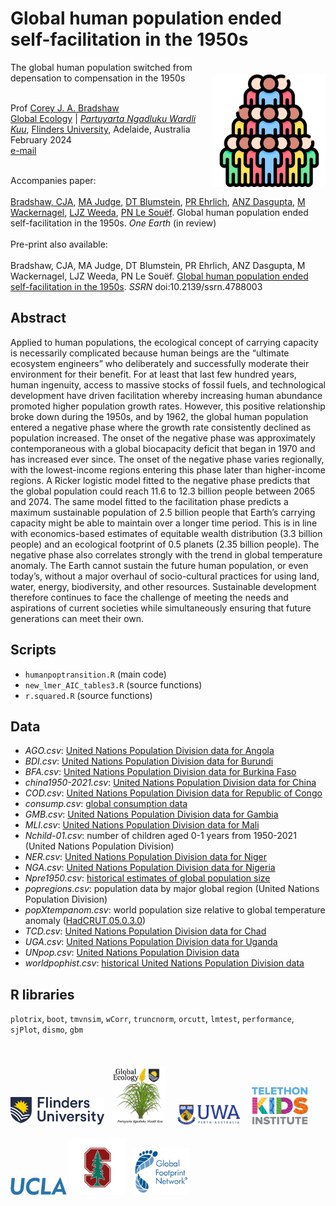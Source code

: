 # Global human population ended self-facilitation in the 1950s
<img align="right" src="www/pop.png" alt="population icon" width="180" style="margin-top: 20px">

The global human population switched from depensation to compensation in the 1950s

<br>
Prof <a href="https://globalecologyflinders.com/people/#DIRECTOR">Corey J. A. Bradshaw</a> <br>
<a href="http://globalecologyflinders.com" target="_blank">Global Ecology</a> | <em><a href="https://globalecologyflinders.com/partuyarta-ngadluku-wardli-kuu/" target="_blank">Partuyarta Ngadluku Wardli Kuu</a></em>, <a href="http://flinders.edu.au" target="_blank">Flinders University</a>, Adelaide, Australia <br>
February 2024 <br>
<a href=mailto:corey.bradshaw@flinders.edu.au>e-mail</a> <br>
<br>

Accompanies paper:<br>
<br>
<a href="https://globalecologyflinders.com/people/#DIRECTOR">Bradshaw, CJA</a>, <a href="https://www.researchgate.net/profile/Melinda-Judge">MA Judge</a>, <a href="https://blumsteinlab.eeb.ucla.edu/who-we-are/">DT Blumstein</a>, <a href="https://profiles.stanford.edu/paul-ehrlich?releaseVersion=10.8.0">PR Ehrlich</a>, <a href="https://www.linkedin.com/in/aisha-dasgupta-phd-911a4182/">ANZ Dasgupta</a>, <a href="https://www.linkedin.com/in/mathis-wackernagel-b4446a9/">M Wackernagel</a>, <a href="https://www.researchgate.net/profile/Lewis-Weeda">LJZ Weeda</a>, <a href="https://research-repository.uwa.edu.au/en/persons/peter-le-souef">PN Le Souëf</a>. Global human population ended self-facilitation in the 1950s. <em>One Earth</em> (in review)<br>
<br>
Pre-print also available:<br>
<br>
Bradshaw, CJA, MA Judge, DT Blumstein, PR Ehrlich, ANZ Dasgupta, M Wackernagel, LJZ Weeda, PN Le Souëf. <a href="https://doi.org/10.2139/ssrn.4788003">Global human population ended self-facilitation in the 1950s</a>. <em>SSRN</em> doi:10.2139/ssrn.4788003

## Abstract
Applied to human populations, the ecological concept of carrying capacity is necessarily complicated because human beings are the “ultimate ecosystem engineers” who deliberately and successfully moderate their environment for their benefit. For at least that last few hundred years, human ingenuity, access to massive stocks of fossil fuels, and technological development have driven facilitation whereby increasing human abundance promoted higher population growth rates. However, this positive relationship broke down during the 1950s, and by 1962, the global human population entered a negative phase where the growth rate consistently declined as population increased. The onset of the negative phase was approximately contemporaneous with a global biocapacity deficit that began in 1970 and has increased ever since. The onset of the negative phase varies regionally, with the lowest-income regions entering this phase later than higher-income regions. A Ricker logistic model fitted to the negative phase predicts that the global population could reach 11.6 to 12.3 billion people between 2065 and 2074. The same model fitted to the facilitation phase predicts a maximum sustainable population of 2.5 billion people that Earth’s carrying capacity might be able to maintain over a longer time period. This is in line with economics-based estimates of equitable wealth distribution (3.3 billion people) and an ecological footprint of 0.5 planets (2.35 billion people). The negative phase also correlates strongly with the trend in global temperature anomaly. The Earth cannot sustain the future human population, or even today’s, without a major overhaul of socio-cultural practices for using land, water, energy, biodiversity, and other resources. Sustainable development therefore continues to face the challenge of meeting the needs and aspirations of current societies while simultaneously ensuring that future generations can meet their own.

## Scripts
- <code>humanpoptransition.R</code> (main code)
- <code>new_lmer_AIC_tables3.R</code> (source functions)
- <code>r.squared.R</code> (source functions)

## Data
- <em>AGO.csv</em>: <a href="https://data.un.org/Data.aspx?d=POP&f=tableCode%3a1">United Nations Population Division data for Angola</a>
- <em>BDI.csv</em>: <a href="https://data.un.org/Data.aspx?d=POP&f=tableCode%3a1">United Nations Population Division data for Burundi</a>
- <em>BFA.csv</em>: <a href="https://data.un.org/Data.aspx?d=POP&f=tableCode%3a1">United Nations Population Division data for Burkina Faso</a>
- <em>china1950-2021.csv</em>: <a href="https://data.un.org/Data.aspx?d=POP&f=tableCode%3a1">United Nations Population Division data for China</a>
- <em>COD.csv</em>: <a href="https://data.un.org/Data.aspx?d=POP&f=tableCode%3a1">United Nations Population Division data for Republic of Congo</a>
- <em>consump.csv</em>: <a href="[https://data.un.org/Data.aspx?d=POP&f=tableCode%3a1](https://www.energyinst.org/statistical-review/resources-and-data-downloads)">global consumption data</a>
- <em>GMB.csv</em>: <a href="https://data.un.org/Data.aspx?d=POP&f=tableCode%3a1">United Nations Population Division data for Gambia</a>
- <em>MLI.csv</em>: <a href="https://data.un.org/Data.aspx?d=POP&f=tableCode%3a1">United Nations Population Division data for Mali</a>
- <em>Nchild-01.csv</em>: number of children aged 0-1 years from 1950-2021 (United Nations Population Division)
- <em>NER.csv</em>: <a href="https://data.un.org/Data.aspx?d=POP&f=tableCode%3a1">United Nations Population Division data for Niger</a>
- <em>NGA.csv</em>: <a href="https://data.un.org/Data.aspx?d=POP&f=tableCode%3a1">United Nations Population Division data for Nigeria</a>
- <em>Npre1950.csv</em>: <a href="http://www.census.gov/data/tables/time-series/demo/international-programs/historical-est-worldpop.html">historical estimates of global population size</a>
- <em>popregions.csv</em>: population data by major global region (United Nations Population Division)
- <em>popXtempanom.csv</em>: world population size relative to global temperature anomaly (<a href="http://www.metoffice.gov.uk/hadobs/hadcrut5/data/HadCRUT.5.0.2.0/download.html">HadCRUT.05.0.3.0</a>)
- <em>TCD.csv</em>: <a href="https://data.un.org/Data.aspx?d=POP&f=tableCode%3a1">United Nations Population Division data for Chad</a>
- <em>UGA.csv</em>: <a href="https://data.un.org/Data.aspx?d=POP&f=tableCode%3a1">United Nations Population Division data for Uganda</a>
- <em>UNpop.csv</em>: <a href="https://data.un.org/Data.aspx?d=POP&f=tableCode%3a1">United Nations Population Division data</a>
- <em>worldpophist.csv</em>: <a href="https://data.un.org/Data.aspx?d=POP&f=tableCode%3a1">historical United Nations Population Division data</a>

## R libraries
<code>plotrix</code>, <code>boot</code>, <code>tmvnsim</code>, <code>wCorr</code>, <code>truncnorm</code>, <code>orcutt</code>, <code>lmtest</code>, <code>performance</code>, <code>sjPlot</code>, <code>dismo</code>, <code>gbm</code>
<br>
<br>

<p><a href="https://www.flinders.edu.au"><img align="bottom-left" src="www/Flinders_University_Logo_Horizontal_RGB_Master.png" alt="Flinders University" width="150" style="margin-top: 20px"></a> &nbsp; <a href="https://globalecologyflinders.com"><img align="bottom-left" src="www/GEL Logo Kaurna New Transp.png" alt="GEL" width="85" style="margin-top: 20px"></a> &nbsp; &nbsp; <a href="https://www.uwa.edu.au/"><img align="bottom-left" src="www/uwa2.png" alt="UWA" width="100" style="margin-top: 20px"></a> &nbsp; &nbsp; <a href="https://www.telethonkids.org.au"><img align="bottom-left" src="www/tkilogo.png" alt="TKI" width="90" style="margin-top: 20px"></a> &nbsp; &nbsp; &nbsp; <a href="https://www.ucla.edu/"><img align="bottom-left" src="www/uclalogo.png" alt="UCLA logo" width="90" style="margin-top: 20px"></a> <a href="https://www.stanford.edu/"><img align="bottom-left" src="www/stanfordlogo.webp" alt="Stanford logo" width="90" style="margin-top: 20px"></a> &nbsp; <a href="https://www.footprintnetwork.org/"><img align="bottom-left" src="www/GFNlogo.png" alt="Global Footprint Network logo" width="90" style="margin-top: 20px"></a>
